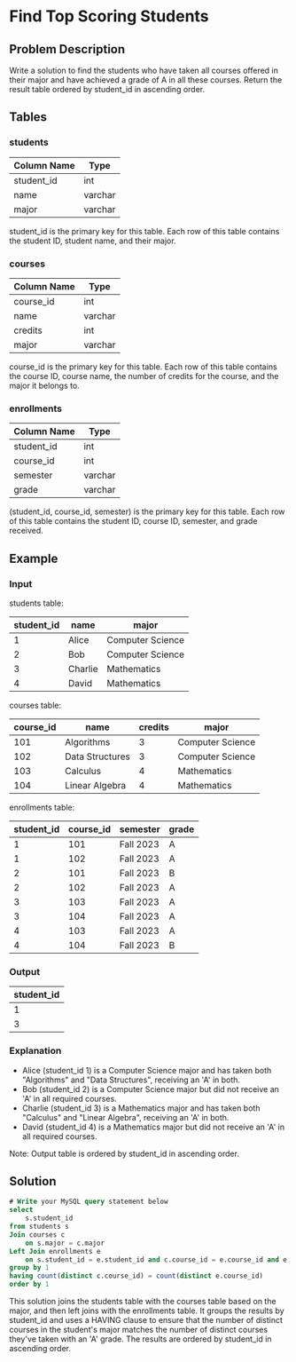 # Find Top Scoring Students

## Problem Description

Write a solution to find the students who have taken all courses offered in their major and have achieved a grade of A in all these courses. Return the result table ordered by student_id in ascending order.

## Tables

### students

| Column Name | Type    |
|-------------|---------|
| student_id  | int     |
| name        | varchar |
| major       | varchar |

student_id is the primary key for this table.
Each row of this table contains the student ID, student name, and their major.

### courses

| Column Name | Type    |
|-------------|---------|
| course_id   | int     |
| name        | varchar |
| credits     | int     |
| major       | varchar |

course_id is the primary key for this table.
Each row of this table contains the course ID, course name, the number of credits for the course, and the major it belongs to.

### enrollments

| Column Name | Type    |
|-------------|---------|
| student_id  | int     |
| course_id   | int     |
| semester    | varchar |
| grade       | varchar |

(student_id, course_id, semester) is the primary key for this table.
Each row of this table contains the student ID, course ID, semester, and grade received.

## Example

### Input

students table:

| student_id | name    | major            |
|------------|---------|------------------|
| 1          | Alice   | Computer Science |
| 2          | Bob     | Computer Science |
| 3          | Charlie | Mathematics      |
| 4          | David   | Mathematics      |

courses table:

| course_id | name            | credits | major            |
|-----------|-----------------|---------|------------------|
| 101       | Algorithms      | 3       | Computer Science |
| 102       | Data Structures | 3       | Computer Science |
| 103       | Calculus        | 4       | Mathematics      |
| 104       | Linear Algebra  | 4       | Mathematics      |

enrollments table:

| student_id | course_id | semester  | grade |
|------------|-----------|-----------|-------|
| 1          | 101       | Fall 2023 | A     |
| 1          | 102       | Fall 2023 | A     |
| 2          | 101       | Fall 2023 | B     |
| 2          | 102       | Fall 2023 | A     |
| 3          | 103       | Fall 2023 | A     |
| 3          | 104       | Fall 2023 | A     |
| 4          | 103       | Fall 2023 | A     |
| 4          | 104       | Fall 2023 | B     |

### Output

| student_id |
|------------|
| 1          |
| 3          |

### Explanation

- Alice (student_id 1) is a Computer Science major and has taken both "Algorithms" and "Data Structures", receiving an 'A' in both.
- Bob (student_id 2) is a Computer Science major but did not receive an 'A' in all required courses.
- Charlie (student_id 3) is a Mathematics major and has taken both "Calculus" and "Linear Algebra", receiving an 'A' in both.
- David (student_id 4) is a Mathematics major but did not receive an 'A' in all required courses.

Note: Output table is ordered by student_id in ascending order.

## Solution

```sql
# Write your MySQL query statement below
select
    s.student_id
from students s
Join courses c
    on s.major = c.major
Left Join enrollments e
    on s.student_id = e.student_id and c.course_id = e.course_id and e.grade = 'A'
group by 1
having count(distinct c.course_id) = count(distinct e.course_id)
order by 1
```

This solution joins the students table with the courses table based on the major, and then left joins with the enrollments table. It groups the results by student_id and uses a HAVING clause to ensure that the number of distinct courses in the student's major matches the number of distinct courses they've taken with an 'A' grade. The results are ordered by student_id in ascending order.
